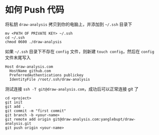 # 如何 Push 代码

将私钥 `draw-analysis` 拷贝到你的电脑上，并添加到 `~/.ssh` 目录下

```shell
mv <PATH OF PRIVATE KEY> ~/.ssh
cd ~/.ssh
chmod 0600 ./draw-analysis
```

如果 `~/.ssh` 目录下不存在 `config` 文件，则新建 `touch config`，然后在 `config` 文件末尾写入

```shell
Host draw-analysis.com
  HostName github.com
  PreferredAuthentications publickey
  IdentityFile /root/.ssh/draw-analysis
```

测试连接 `ssh -T git@draw-analysis.com`，成功后可以正常连接 git 了

```
cd <project>
git init
git add .
git commit -m "first commit"
git branch -b <your-name>
git remote add origin git@draw-analysis.com:yanglebupt/draw-analysis.git
git push origin <your-name>
```